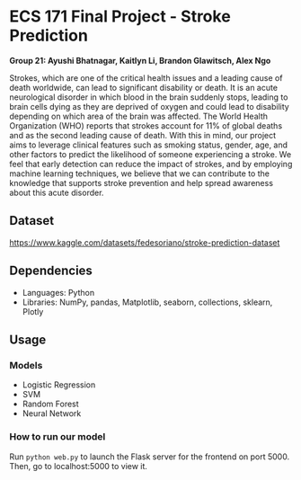 # ECS 171 Final Project - Stroke Prediction
**Group 21: Ayushi Bhatnagar, Kaitlyn Li, Brandon Glawitsch, Alex Ngo**

Strokes, which are one of the critical health issues and a leading cause of death worldwide, can lead to significant disability or death. 
It is an acute neurological disorder in which blood in the brain suddenly stops, leading to brain cells dying as they are deprived of
oxygen and could lead to disability depending on which area of the brain was affected.
The World Health Organization (WHO) reports that strokes account for 11% of global deaths
and as the second leading cause of death. With this in mind, our project aims to leverage
clinical features such as smoking status, gender, age, and other factors to predict the likelihood of
someone experiencing a stroke. We feel that early detection can reduce the impact
of strokes, and by employing machine learning techniques, we believe that we can contribute to
the knowledge that supports stroke prevention and help spread awareness about this acute disorder.

## Dataset
https://www.kaggle.com/datasets/fedesoriano/stroke-prediction-dataset

## Dependencies
* Languages: Python
* Libraries: NumPy, pandas, Matplotlib, seaborn, collections, sklearn, Plotly

## Usage
### Models
* Logistic Regression
* SVM
* Random Forest
* Neural Network

### How to run our model
Run `python web.py` to launch the Flask server for the frontend on port 5000. Then, go to localhost:5000 to view it.